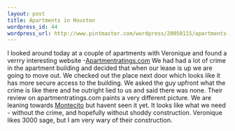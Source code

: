 ```yaml
--- 
layout: post
title: Apartments in Houston
wordpress_id: 44
wordpress_url: http://www.pintmaster.com/wordpress/20050115/apartments-in-houston/
---
```

I looked around today at a couple of apartments with Veronique and found a verrry interesting website -<a href="http://www.apartmentratings.com/rate?a=vccbc&state=TX&city=Houston&name=77056&sort=rate&order=2">Apartmentratings.com</a> We had had a lot of crime in the apartment building and decided that when our lease is up we are going to move out. We checked out the place next door which looks like it has more secure access to the building. We asked the guy upfront what the crime is like there and he outright lied to us and said there was none. Their review on apartmentratings.com paints a very different picture. We are leaning towards <a href="http://www.apartmentguide.com/Property/property.asp?wsv_psPropertyID=375&wsv_qsSessionID=253225363&wsv_qsListType=1&wsv_qsPartner=-1&wsv_qsGeoKey=1,44,90&wsv_qsKeyword=montecito&wsv_qsRegisteredFlag=0&wsv_qsBrowseStatus=0&wsv_qsSearchStatus=1&wsv_qsReferringURL=&wsv_qsSCartStatus=0&wsv_qsLowPrice=&wsv_qsHighPrice=&wsv_qsBR=0,1,2,3,4&wsv_qsTerm=3&wsv_qsAdvancedSearch=&wsv_qsNoAreas=false&wsv_qsSFlg=&wsv_PropertyNameSearch=1">Montecito</a> but havent seen it yet. It looks like what we need - without the crime, and hopefully without shoddy construction. Veronique likes 3000 sage, but I am very wary of their construction.
